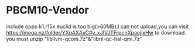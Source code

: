 # PBCM10-Vendor
include oppo k1,r15x
euclid is too big(>60MB),I can not upload,you can visit https://mega.nz/folder/YXpAXAxC#v_xJIVJTFrpcnXpaejixHw to download.
you must unzip "libllvm-qcom.7z"&"libril-qc-hal-qmi.7z"
